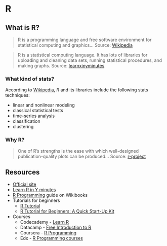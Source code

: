 # R

## What is R?

> R is a programming language and free software environment for statistical computing and graphics... Source: [Wikipedia](https://en.wikipedia.org/wiki/R_(programming_language))

> R is a statistical computing language. It has lots of libraries for uploading and cleaning data sets, running statistical procedures, and making graphs. Source: [learnxinyminutes](https://learnxinyminutes.com/docs/r/)

### What kind of stats?

According to [Wikipedia](https://en.wikipedia.org/wiki/R_(programming_language)), _R_ and its libraries include the following stats techniques:

- linear and nonlinear modeling
- classical statistical tests
- time-series analysis
- classification
- clustering

### Why R?

> One of R’s strengths is the ease with which well-designed publication-quality plots can be produced... Source: [r-project](https://www.r-project.org/about.html)

## Resources

- [Official site](https://www.r-project.org/)
- [Learn R in Y minutes](https://learnxinyminutes.com/docs/r/)
- [R Programming](https://en.wikibooks.org/wiki/R_Programming) guide on Wikibooks
- Tutorials for beginners
    - [R Tutorial ](https://www.statmethods.net/r-tutorial/index.html)
    - [R Tutorial for Beginners: A Quick Start-Up Kit](https://www.datasciencecentral.com/profiles/blogs/r-tutorial-for-beginners-a-quick-start-up-kit)
- Courses
    - Codecademy - [Learn R](https://www.codecademy.com/learn/learn-r)
    - Datacamp - [Free Introduction to R](https://www.datacamp.com/courses/free-introduction-to-r)
    - Coursera - [R Programming](https://www.coursera.org/learn/r-programming)
    - Edx - [R Programming courses](https://www.edx.org/learn/r-programming)
